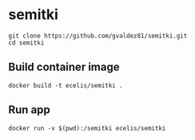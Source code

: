 # semitki


    git clone https://github.com/gvaldez81/semitki.git
    cd semitki


## Build container image


    docker build -t ecelis/semitki .


## Run app


    docker run -v $(pwd):/semitki ecelis/semitki
